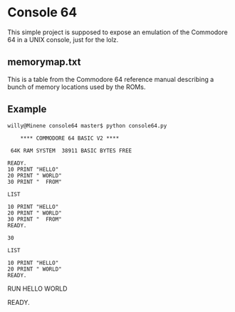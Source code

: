 Console 64
==========

This simple project is supposed to expose an emulation of the Commodore 64
in a UNIX console, just for the lolz.

memorymap.txt
-------------

This is a table from the Commodore 64 reference manual describing a bunch
of memory locations used by the ROMs.

Example
-------
```
willy@Minene console64 master$ python console64.py

    **** COMMODORE 64 BASIC V2 ****

 64K RAM SYSTEM  38911 BASIC BYTES FREE

READY.
10 PRINT "HELLO"
20 PRINT " WORLD"
30 PRINT "  FROM"
```
```
LIST

10 PRINT "HELLO"
20 PRINT " WORLD"
30 PRINT "  FROM"
READY.
```

```
30
```
```
LIST

10 PRINT "HELLO"
20 PRINT " WORLD"
READY.
```
RUN
HELLO
 WORLD

READY.
```
